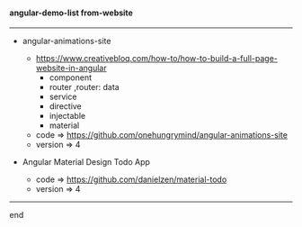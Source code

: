 
#### angular-demo-list from-website

---

- angular-animations-site
  - https://www.creativebloq.com/how-to/how-to-build-a-full-page-website-in-angular
    - component 
    - router ,router: data 
    - service 
    - directive 
    - injectable
    - material
  - code => https://github.com/onehungrymind/angular-animations-site
  - version => 4

- Angular Material Design Todo App
  - code => https://github.com/danielzen/material-todo
  - version => 4

---

end
